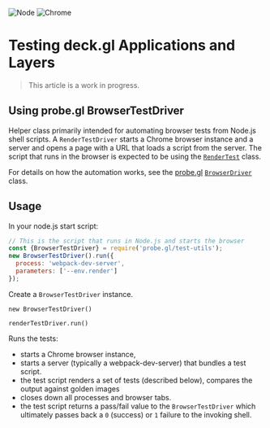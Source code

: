 <p class="badges">
  <img src="https://img.shields.io/badge/Node.js-v8.0-blue.svg?style=flat-square" alt="Node" />
  <img src="https://img.shields.io/badge/Chrome-v64+-blue.svg?style=flat-square" alt="Chrome" />
</p>

# Testing deck.gl Applications and Layers

> This article is a work in progress.


## Using probe.gl BrowserTestDriver

Helper class primarily intended for automating browser tests from Node.js shell scripts. A `RenderTestDriver` starts a Chrome browser instance and a server and opens a page with a URL that loads a script from the server. The script that runs in the browser is expected to be using the [`RenderTest`](/docs/api-reference/test-utils/render-test.md) class.

For details on how the automation works, see the [probe.gl](https://uber-web.github.io/probe.gl/#/documentation) [`BrowserDriver`](https://uber-web.github.io/probe.gl/#/documentation/api-reference-testing/browserdriver) class.


## Usage

In your node.js start script:

```js
// This is the script that runs in Node.js and starts the browser
const {BrowserTestDriver} = require('probe.gl/test-utils');
new BrowserTestDriver().run({
  process: 'webpack-dev-server',
  parameters: ['--env.render']
});
```


Create a `BrowserTestDriver` instance.

`new BrowserTestDriver()`


`renderTestDriver.run()`

Runs the tests:

* starts a Chrome browser instance,
* starts a server (typically a webpack-dev-server) that bundles a test script.
* the test script renders a set of tests (described below), compares the output against golden images
* closes down all processes and browser tabs.
* the test script returns a pass/fail value to the `BrowserTestDriver` which ultimately passes back a `0` (success) or `1` failure to the invoking shell.
